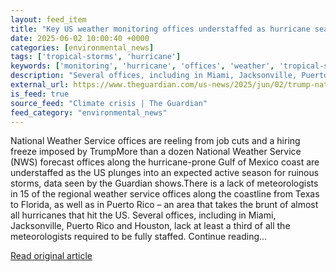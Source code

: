 ```yaml
---
layout: feed_item
title: "Key US weather monitoring offices understaffed as hurricane season starts"
date: 2025-06-02 10:00:40 +0000
categories: [environmental_news]
tags: ['tropical-storms', 'hurricane']
keywords: ['monitoring', 'hurricane', 'offices', 'weather', 'tropical-storms']
description: "Several offices, including in Miami, Jacksonville, Puerto Rico and Houston, lack at least a third of all the meteorologists required to be fully staffed"
external_url: https://www.theguardian.com/us-news/2025/jun/02/trump-national-weather-service-hurricanes
is_feed: true
source_feed: "Climate crisis | The Guardian"
feed_category: "environmental_news"
---
```


National Weather Service offices are reeling from job cuts and a hiring freeze imposed by TrumpMore than a dozen National Weather Service (NWS) forecast offices along the hurricane-prone Gulf of Mexico coast are understaffed as the US plunges into an expected active season for ruinous storms, data seen by the Guardian shows.There is a lack of meteorologists in 15 of the regional weather service offices along the coastline from Texas to Florida, as well as in Puerto Rico – an area that takes the brunt of almost all hurricanes that hit the US. Several offices, including in Miami, Jacksonville, Puerto Rico and Houston, lack at least a third of all the meteorologists required to be fully staffed. Continue reading...

[Read original article](https://www.theguardian.com/us-news/2025/jun/02/trump-national-weather-service-hurricanes)
